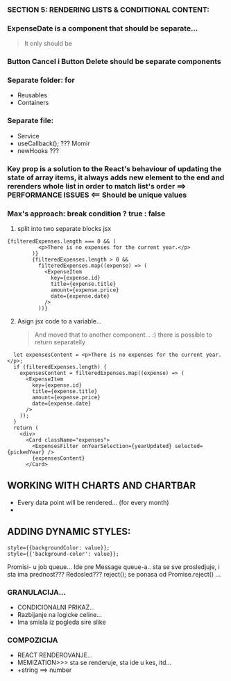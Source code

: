 ### SECTION 5: RENDERING LISTS & CONDITIONAL CONTENT:

### ExpenseDate is a component that should be separate...

> It only should be

### Button Cancel i Button Delete should be separate components

### Separate folder: for

- Reusables
- Containers

### Separate file:

- Service
- useCallback(); ??? Momir
- newHooks ???

### Key prop is a solution to the React's behaviour of updating the state of array items, it always adds new element to the end and rerenders whole list in order to match list's order ==> PERFORMANCE ISSUES <== Should be unique values

### Max's approach: break condition ? true : false

1. split into two separate blocks jsx

```
{filteredExpenses.length === 0 && (
          <p>There is no expenses for the current year.</p>
        )}
        {filteredExpenses.length > 0 &&
          filteredExpenses.map((expense) => (
            <ExpenseItem
              key={expense.id}
              title={expense.title}
              amount={expense.price}
              date={expense.date}
            />
          ))}
```

2. Asign jsx code to a variable...
   > And moved that to another component... :)
   > there is possible to return separatelly

```
  let expensesContent = <p>There is no expenses for the current year.</p>;
  if (filteredExpenses.length) {
    expensesContent = filteredExpenses.map((expense) => (
      <ExpenseItem
        key={expense.id}
        title={expense.title}
        amount={expense.price}
        date={expense.date}
      />
    ));
  }
  return (
    <div>
      <Card className="expenses">
        <ExpensesFilter onYearSelection={yearUpdated} selected={pickedYear} />
        {expensesContent}
      </Card>
```

## WORKING WITH CHARTS AND CHARTBAR

- Every data point will be rendered... (for every month)
-

## ADDING DYNAMIC STYLES:

```
style={{backgroundColor: value}};
style={{'background-color': value}};
```

Promisi- u job queue... Ide pre Message queue-a..
sta se sve prosledjuje, i sta ima prednost???
Redosled???
reject(); se ponasa od Promise.reject() ...

### GRANULACIJA...

- CONDICIONALNI PRIKAZ...
- Razbijanje na logicke celine...
- Ima smisla iz pogleda sire slike

### COMPOZICIJA

- REACT RENDEROVANJE...
- MEMIZATION>>> sta se renderuje, sta ide u kes, itd...
- +string ==> number

